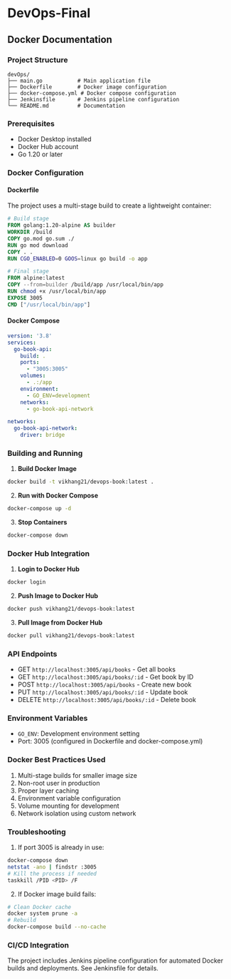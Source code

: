 # DevOps-Final

## Docker Documentation

### Project Structure
```
devOps/
├── main.go           # Main application file
├── Dockerfile        # Docker image configuration
├── docker-compose.yml # Docker compose configuration
├── Jenkinsfile       # Jenkins pipeline configuration
└── README.md         # Documentation
```

### Prerequisites
- Docker Desktop installed
- Docker Hub account
- Go 1.20 or later

### Docker Configuration

#### Dockerfile
The project uses a multi-stage build to create a lightweight container:
```dockerfile
# Build stage
FROM golang:1.20-alpine AS builder
WORKDIR /build
COPY go.mod go.sum ./
RUN go mod download
COPY . .
RUN CGO_ENABLED=0 GOOS=linux go build -o app

# Final stage
FROM alpine:latest
COPY --from=builder /build/app /usr/local/bin/app
RUN chmod +x /usr/local/bin/app
EXPOSE 3005
CMD ["/usr/local/bin/app"]
```

#### Docker Compose
```yaml
version: '3.8'
services:
  go-book-api:
    build: .
    ports:
      - "3005:3005"
    volumes:
      - .:/app
    environment:
      - GO_ENV=development
    networks:
      - go-book-api-network

networks:
  go-book-api-network:
    driver: bridge
```

### Building and Running

1. **Build Docker Image**
```bash
docker build -t vikhang21/devops-book:latest .
```

2. **Run with Docker Compose**
```bash
docker-compose up -d
```

3. **Stop Containers**
```bash
docker-compose down
```

### Docker Hub Integration

1. **Login to Docker Hub**
```bash
docker login
```

2. **Push Image to Docker Hub**
```bash
docker push vikhang21/devops-book:latest
```

3. **Pull Image from Docker Hub**
```bash
docker pull vikhang21/devops-book:latest
```

### API Endpoints
- GET `http://localhost:3005/api/books` - Get all books
- GET `http://localhost:3005/api/books/:id` - Get book by ID
- POST `http://localhost:3005/api/books` - Create new book
- PUT `http://localhost:3005/api/books/:id` - Update book
- DELETE `http://localhost:3005/api/books/:id` - Delete book

### Environment Variables
- `GO_ENV`: Development environment setting
- Port: 3005 (configured in Dockerfile and docker-compose.yml)

### Docker Best Practices Used
1. Multi-stage builds for smaller image size
2. Non-root user in production
3. Proper layer caching
4. Environment variable configuration
5. Volume mounting for development
6. Network isolation using custom network

### Troubleshooting
1. If port 3005 is already in use:
```bash
docker-compose down
netstat -ano | findstr :3005
# Kill the process if needed
taskkill /PID <PID> /F
```

2. If Docker image build fails:
```bash
# Clean Docker cache
docker system prune -a
# Rebuild
docker-compose build --no-cache
```

### CI/CD Integration
The project includes Jenkins pipeline configuration for automated Docker builds and deployments. See Jenkinsfile for details.
